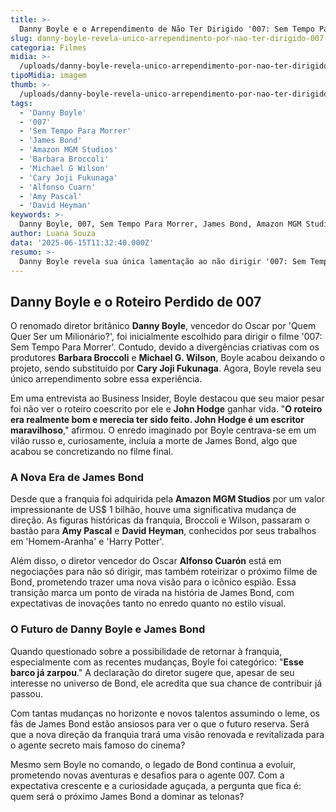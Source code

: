 ```yaml
---
title: >-
  Danny Boyle e o Arrependimento de Não Ter Dirigido '007: Sem Tempo Para Morrer'
slug: danny-boyle-revela-unico-arrependimento-por-nao-ter-dirigido-007-sem-tempo-para-morrer
categoria: Filmes
midia: >-
  /uploads/danny-boyle-revela-unico-arrependimento-por-nao-ter-dirigido-007-sem-tempo-para-morrer-thumb.jpg
tipoMidia: imagem
thumb: >-
  /uploads/danny-boyle-revela-unico-arrependimento-por-nao-ter-dirigido-007-sem-tempo-para-morrer-thumb.jpg
tags:
  - 'Danny Boyle'
  - '007'
  - 'Sem Tempo Para Morrer'
  - 'James Bond'
  - 'Amazon MGM Studios'
  - 'Barbara Broccoli'
  - 'Michael G Wilson'
  - 'Cary Joji Fukunaga'
  - 'Alfonso Cuarn'
  - 'Amy Pascal'
  - 'David Heyman'
keywords: >-
  Danny Boyle, 007, Sem Tempo Para Morrer, James Bond, Amazon MGM Studios, Barbara Broccoli, Michael G. Wilson, Cary Joji Fukunaga, Alfonso Cuarón, Amy Pascal, David Heyman
author: Luana Souza
data: '2025-06-15T11:32:40.000Z'
resumo: >-
  Danny Boyle revela sua única lamentação ao não dirigir '007: Sem Tempo Para Morrer', destacando um roteiro que nunca foi filmado. Com a franquia James Bond passando por mudanças, o cineasta compartilha suas reflexões sobre o futuro da série.
---
```


## Danny Boyle e o Roteiro Perdido de 007

O renomado diretor britânico **Danny Boyle**, vencedor do Oscar por 'Quem Quer Ser um Milionário?', foi inicialmente escolhido para dirigir o filme '007: Sem Tempo Para Morrer'. Contudo, devido a divergências criativas com os produtores **Barbara Broccoli** e **Michael G. Wilson**, Boyle acabou deixando o projeto, sendo substituído por **Cary Joji Fukunaga**. Agora, Boyle revela seu único arrependimento sobre essa experiência.

Em uma entrevista ao Business Insider, Boyle destacou que seu maior pesar foi não ver o roteiro coescrito por ele e **John Hodge** ganhar vida. "**O roteiro era realmente bom e merecia ter sido feito. John Hodge é um escritor maravilhoso**," afirmou. O enredo imaginado por Boyle centrava-se em um vilão russo e, curiosamente, incluía a morte de James Bond, algo que acabou se concretizando no filme final.

### A Nova Era de James Bond

Desde que a franquia foi adquirida pela **Amazon MGM Studios** por um valor impressionante de US$ 1 bilhão, houve uma significativa mudança de direção. As figuras históricas da franquia, Broccoli e Wilson, passaram o bastão para **Amy Pascal** e **David Heyman**, conhecidos por seus trabalhos em 'Homem-Aranha' e 'Harry Potter'.

Além disso, o diretor vencedor do Oscar **Alfonso Cuarón** está em negociações para não só dirigir, mas também roteirizar o próximo filme de Bond, prometendo trazer uma nova visão para o icônico espião. Essa transição marca um ponto de virada na história de James Bond, com expectativas de inovações tanto no enredo quanto no estilo visual.

### O Futuro de Danny Boyle e James Bond

Quando questionado sobre a possibilidade de retornar à franquia, especialmente com as recentes mudanças, Boyle foi categórico: "**Esse barco já zarpou**." A declaração do diretor sugere que, apesar de seu interesse no universo de Bond, ele acredita que sua chance de contribuir já passou.

Com tantas mudanças no horizonte e novos talentos assumindo o leme, os fãs de James Bond estão ansiosos para ver o que o futuro reserva. Será que a nova direção da franquia trará uma visão renovada e revitalizada para o agente secreto mais famoso do cinema?

Mesmo sem Boyle no comando, o legado de Bond continua a evoluir, prometendo novas aventuras e desafios para o agente 007. Com a expectativa crescente e a curiosidade aguçada, a pergunta que fica é: quem será o próximo James Bond a dominar as telonas?
